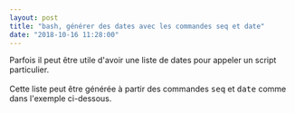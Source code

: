 ```yaml
---
layout: post
title: "bash, générer des dates avec les commandes seq et date"
date: "2018-10-16 11:28:00"
---
```

Parfois il peut être utile d'avoir une liste de dates pour appeler un script particulier.<br /><br />Cette liste peut être générée à partir des commandes <kbd>seq</kbd> et <kbd>date</kbd> comme dans l'exemple ci-dessous.<br /><br /><script src="https://pastebin.com/embed_js/xi9BiJFj"></script>

